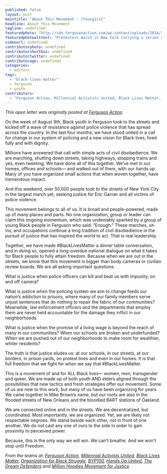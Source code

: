 ```yaml
---
published: false
layout: post
maintitle: "About This Movement - {Young}ist"
headline: About this Movement
tagline: undefined
featuredphoto: "http://cdn.fergusonaction.com/wp-content/uploads/2014/12/tumblr_ngjfwpGVMz1s0auzbo1_1280.jpg"
featuredphotoalttext: "Protesters march in New York carrying a series of signs that create an enlarged image of Eric Garner's eyes."
videourl: undefined
contributorphoto: undefined
contributorshortbio: undefined
contributortwitter: undefined
contributorage: undefined
categories: 
  - editors
tags: 
  - "black-lives-matter"
  - ferguson
  - youth
contributors: 
  - "Ferguson Action, Millennial Activists United, Black Lives Matter, Organization for Black Struggle, BYP100, Hands Up United, The Dream Defenders and Million Hoodies Movement for Justice"
---
```


_This open letter was originally posted at [Ferguson Action](http://fergusonaction.com/movement/)_

On the week of August 9th, Black youth in Ferguson took to the streets and kicked off a wave of resistance against police violence that has spread across the country. In the last four months, we have stood united in a call for change in our system of policing and a new vision for Black lives, lived fully and with dignity.
 
Millions have answered that call with simple acts of civil disobedience. We are marching, shutting down streets, taking highways, stopping trains and yes, even tweeting. We have done all of this together. We’ve met in our homes, offices and schools— and walked out of them, with our hands up. Many of you have organized small actions that when woven together, have tremendous impact.
 
And this weekend, over 50,000 people took to the streets of New York City in the largest march yet, seeking justice for Eric Garner and all victims of police violence.
 
This movement belongs to all of us. It is broad and people-powered, made up of many places and parts. No one organization, group or leader can claim this ongoing momentum, which was undeniably sparked by a group of young Black people in Ferguson who said: “Enough.” These marches, sit-ins, and occupations continue a long tradition of civil disobedience in the pursuit of justice that has inspired the world to act. That is real leadership.
 
Together, we have made #BlackLivesMatter a dinner table conversation, and in doing so, opened a long-overdue national dialogue on what it takes for Black people to fully attain freedom. Because when we are out in the streets, we know that this movement is bigger than body cameras or civilian review boards. We are all asking important questions.
 
What is justice when police officers can kill and beat us with impunity, on and off camera?

What is justice when the policing system we aim to change feeds our nation’s addiction to prisons, where many of our family members serve unjust sentences that do nothing to repair the fabric of our communities? Meanwhile, law enforcement officers and the departments that employ them are never held accountable for the damage they inflict in our neighborhoods.
 
What is justice when the promise of a living wage is beyond the reach of many in our communities? When our schools are broken and underfunded? When we are pushed out of our neighborhoods to make room for wealthier, whiter residents?
 
The truth is that justice eludes us: at our schools, in our streets, at our borders, in prison yards, on protest lines and even in our homes. It is that full freedom that we fight for when we say that #BlackLivesMatter.
 
This is a movement of and for ALL Black lives— women, men, transgender and queer. We are made up of both youth AND elders aligned through the possibilities that new tactics and fresh strategies offer our movement. Some of us are new to this work, but many of us have been organizing for years. We came together in Mike Brown’s name, but our roots are also in the flooded streets of New Orleans and the bloodied BART stations of Oakland.
 
We are connected online and in the streets. We are decentralized, but coordinated. Most importantly, we are organized. Yet, we are likely not respectable negroes. We stand beside each other, not in front of one another. We do not cast any one of ours to the side in order to gain proximity to perceived power.
 
Because, this is the only way we will win. We can’t breathe. And we won’t stop until Freedom.
 
_From the teams at: [Ferguson Action](http://fergusonaction.com/), [Millennial Activists United](http://millennialau.tumblr.com/), [Black Lives Matter](http://blacklivesmatter.com/), [Organization for Black Struggle](http://obs-onthemove.org/), [BYP100](http://byp100.org/), [Hands Up United](http://www.handsupunited.org/), [The Dream Defenders](http://dreamdefenders.org/vest/) and [Million Hoodies Movement for Justice](http://www.mhoodies.org/)_
